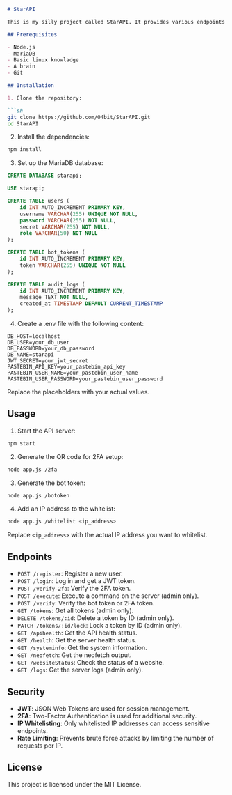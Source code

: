 ```markdown
# StarAPI

This is my silly project called StarAPI. It provides various endpoints for system information, health checks, and more. The API uses secure authentication including JWT, 2FA, and IP whitelisting. oh also comes with a Discordbot :p

## Prerequisites

- Node.js
- MariaDB
- Basic linux knowladge
- A brain
- Git

## Installation

1. Clone the repository:

```sh
git clone https://github.com/O4bit/StarAPI.git
cd StarAPI
```

2. Install the dependencies:

```sh
npm install
```

3. Set up the MariaDB database:

```sql
CREATE DATABASE starapi;

USE starapi;

CREATE TABLE users (
    id INT AUTO_INCREMENT PRIMARY KEY,
    username VARCHAR(255) UNIQUE NOT NULL,
    password VARCHAR(255) NOT NULL,
    secret VARCHAR(255) NOT NULL,
    role VARCHAR(50) NOT NULL
);

CREATE TABLE bot_tokens (
    id INT AUTO_INCREMENT PRIMARY KEY,
    token VARCHAR(255) UNIQUE NOT NULL
);

CREATE TABLE audit_logs (
    id INT AUTO_INCREMENT PRIMARY KEY,
    message TEXT NOT NULL,
    created_at TIMESTAMP DEFAULT CURRENT_TIMESTAMP
);
```

4. Create a .env file with the following content:

```env
DB_HOST=localhost
DB_USER=your_db_user
DB_PASSWORD=your_db_password
DB_NAME=starapi
JWT_SECRET=your_jwt_secret
PASTEBIN_API_KEY=your_pastebin_api_key
PASTEBIN_USER_NAME=your_pastebin_user_name
PASTEBIN_USER_PASSWORD=your_pastebin_user_password
```

Replace the placeholders with your actual values.

## Usage

1. Start the API server:

```sh
npm start
```

2. Generate the QR code for 2FA setup:

```sh
node app.js /2fa
```

3. Generate the bot token:

```sh
node app.js /botoken
```

4. Add an IP address to the whitelist:

```sh
node app.js /whitelist <ip_address>
```

Replace `<ip_address>` with the actual IP address you want to whitelist.

## Endpoints

- `POST /register`: Register a new user.
- `POST /login`: Log in and get a JWT token.
- `POST /verify-2fa`: Verify the 2FA token.
- `POST /execute`: Execute a command on the server (admin only).
- `POST /verify`: Verify the bot token or 2FA token.
- `GET /tokens`: Get all tokens (admin only).
- `DELETE /tokens/:id`: Delete a token by ID (admin only).
- `PATCH /tokens/:id/lock`: Lock a token by ID (admin only).
- `GET /apihealth`: Get the API health status.
- `GET /health`: Get the server health status.
- `GET /systeminfo`: Get the system information.
- `GET /neofetch`: Get the neofetch output.
- `GET /websiteStatus`: Check the status of a website.
- `GET /logs`: Get the server logs (admin only).

## Security

- **JWT**: JSON Web Tokens are used for session management.
- **2FA**: Two-Factor Authentication is used for additional security.
- **IP Whitelisting**: Only whitelisted IP addresses can access sensitive endpoints.
- **Rate Limiting**: Prevents brute force attacks by limiting the number of requests per IP.

## License

This project is licensed under the MIT License.